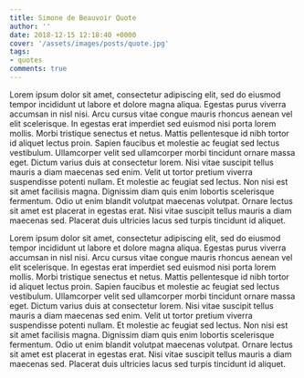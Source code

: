 ```yaml
---
title: Simone de Beauvoir Quote
author: ''
date: 2018-12-15 12:18:40 +0000
cover: '/assets/images/posts/quote.jpg'
tags:
- quotes
comments: true
---
```


Lorem ipsum dolor sit amet, consectetur adipiscing elit, sed do eiusmod tempor incididunt ut labore et dolore magna aliqua. Egestas purus viverra accumsan in nisl nisi. Arcu cursus vitae congue mauris rhoncus aenean vel elit scelerisque. In egestas erat imperdiet sed euismod nisi porta lorem mollis. Morbi tristique senectus et netus. Mattis pellentesque id nibh tortor id aliquet lectus proin. Sapien faucibus et molestie ac feugiat sed lectus vestibulum. Ullamcorper velit sed ullamcorper morbi tincidunt ornare massa eget. Dictum varius duis at consectetur lorem. Nisi vitae suscipit tellus mauris a diam maecenas sed enim. Velit ut tortor pretium viverra suspendisse potenti nullam. Et molestie ac feugiat sed lectus. Non nisi est sit amet facilisis magna. Dignissim diam quis enim lobortis scelerisque fermentum. Odio ut enim blandit volutpat maecenas volutpat. Ornare lectus sit amet est placerat in egestas erat. Nisi vitae suscipit tellus mauris a diam maecenas sed. Placerat duis ultricies lacus sed turpis tincidunt id aliquet. 

Lorem ipsum dolor sit amet, consectetur adipiscing elit, sed do eiusmod tempor incididunt ut labore et dolore magna aliqua. Egestas purus viverra accumsan in nisl nisi. Arcu cursus vitae congue mauris rhoncus aenean vel elit scelerisque. In egestas erat imperdiet sed euismod nisi porta lorem mollis. Morbi tristique senectus et netus. Mattis pellentesque id nibh tortor id aliquet lectus proin. Sapien faucibus et molestie ac feugiat sed lectus vestibulum. Ullamcorper velit sed ullamcorper morbi tincidunt ornare massa eget. Dictum varius duis at consectetur lorem. Nisi vitae suscipit tellus mauris a diam maecenas sed enim. Velit ut tortor pretium viverra suspendisse potenti nullam. Et molestie ac feugiat sed lectus. Non nisi est sit amet facilisis magna. Dignissim diam quis enim lobortis scelerisque fermentum. Odio ut enim blandit volutpat maecenas volutpat. Ornare lectus sit amet est placerat in egestas erat. Nisi vitae suscipit tellus mauris a diam maecenas sed. Placerat duis ultricies lacus sed turpis tincidunt id aliquet. 